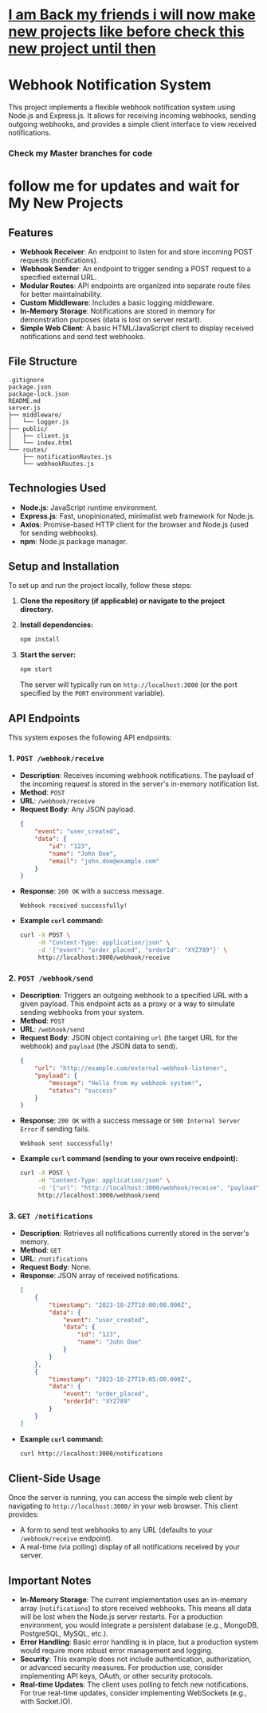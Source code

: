 <h1><u><b>I am Back my friends i will now make new projects like before check this new project until then</b></u></h1>



# Webhook Notification System

This project implements a flexible webhook notification system using Node.js and Express.js. It allows for receiving incoming webhooks, sending outgoing webhooks, and provides a simple client interface to view received notifications.

### Check my Master branches for code
# follow me for updates and wait for My New Projects 

## Features

-   **Webhook Receiver**: An endpoint to listen for and store incoming POST requests (notifications).
-   **Webhook Sender**: An endpoint to trigger sending a POST request to a specified external URL.
-   **Modular Routes**: API endpoints are organized into separate route files for better maintainability.
-   **Custom Middleware**: Includes a basic logging middleware.
-   **In-Memory Storage**: Notifications are stored in memory for demonstration purposes (data is lost on server restart).
-   **Simple Web Client**: A basic HTML/JavaScript client to display received notifications and send test webhooks.

## File Structure

```
.gitignore
package.json
package-lock.json
README.md
server.js
├── middleware/
│   └── logger.js
├── public/
│   ├── client.js
│   └── index.html
└── routes/
    ├── notificationRoutes.js
    └── webhookRoutes.js
```

## Technologies Used

-   **Node.js**: JavaScript runtime environment.
-   **Express.js**: Fast, unopinionated, minimalist web framework for Node.js.
-   **Axios**: Promise-based HTTP client for the browser and Node.js (used for sending webhooks).
-   **npm**: Node.js package manager.

## Setup and Installation

To set up and run the project locally, follow these steps:

1.  **Clone the repository (if applicable) or navigate to the project directory.**

2.  **Install dependencies:**
    ```bash
    npm install
    ```

3.  **Start the server:**
    ```bash
    npm start
    ```
    The server will typically run on `http://localhost:3000` (or the port specified by the `PORT` environment variable).

## API Endpoints

This system exposes the following API endpoints:

### 1. `POST /webhook/receive`

-   **Description**: Receives incoming webhook notifications. The payload of the incoming request is stored in the server's in-memory notification list.
-   **Method**: `POST`
-   **URL**: `/webhook/receive`
-   **Request Body**: Any JSON payload.
    ```json
    {
        "event": "user_created",
        "data": {
            "id": "123",
            "name": "John Doe",
            "email": "john.doe@example.com"
        }
    }
    ```
-   **Response**: `200 OK` with a success message.
    ```
    Webhook received successfully!
    ```
-   **Example `curl` command:**
    ```bash
    curl -X POST \
         -H "Content-Type: application/json" \
         -d '{"event": "order_placed", "orderId": "XYZ789"}' \
         http://localhost:3000/webhook/receive
    ```

### 2. `POST /webhook/send`

-   **Description**: Triggers an outgoing webhook to a specified URL with a given payload. This endpoint acts as a proxy or a way to simulate sending webhooks from your system.
-   **Method**: `POST`
-   **URL**: `/webhook/send`
-   **Request Body**: JSON object containing `url` (the target URL for the webhook) and `payload` (the JSON data to send).
    ```json
    {
        "url": "http://example.com/external-webhook-listener",
        "payload": {
            "message": "Hello from my webhook system!",
            "status": "success"
        }
    }
    ```
-   **Response**: `200 OK` with a success message or `500 Internal Server Error` if sending fails.
    ```
    Webhook sent successfully!
    ```
-   **Example `curl` command (sending to your own receive endpoint):**
    ```bash
    curl -X POST \
         -H "Content-Type: application/json" \
         -d '{"url": "http://localhost:3000/webhook/receive", "payload": {"test": "data"}}' \
         http://localhost:3000/webhook/send
    ```

### 3. `GET /notifications`

-   **Description**: Retrieves all notifications currently stored in the server's memory.
-   **Method**: `GET`
-   **URL**: `/notifications`
-   **Request Body**: None.
-   **Response**: JSON array of received notifications.
    ```json
    [
        {
            "timestamp": "2023-10-27T10:00:00.000Z",
            "data": {
                "event": "user_created",
                "data": {
                    "id": "123",
                    "name": "John Doe"
                }
            }
        },
        {
            "timestamp": "2023-10-27T10:05:00.000Z",
            "data": {
                "event": "order_placed",
                "orderId": "XYZ789"
            }
        }
    ]
    ```
-   **Example `curl` command:**
    ```bash
    curl http://localhost:3000/notifications
    ```

## Client-Side Usage

Once the server is running, you can access the simple web client by navigating to `http://localhost:3000/` in your web browser. This client provides:

-   A form to send test webhooks to any URL (defaults to your `/webhook/receive` endpoint).
-   A real-time (via polling) display of all notifications received by your server.

## Important Notes

-   **In-Memory Storage**: The current implementation uses an in-memory array (`notifications`) to store received webhooks. This means all data will be lost when the Node.js server restarts. For a production environment, you would integrate a persistent database (e.g., MongoDB, PostgreSQL, MySQL, etc.).
-   **Error Handling**: Basic error handling is in place, but a production system would require more robust error management and logging.
-   **Security**: This example does not include authentication, authorization, or advanced security measures. For production use, consider implementing API keys, OAuth, or other security protocols.
-   **Real-time Updates**: The client uses polling to fetch new notifications. For true real-time updates, consider implementing WebSockets (e.g., with Socket.IO).

```
